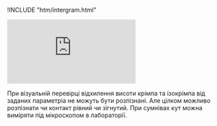 !INCLUDE "htm/intergram.html"

![](https://chart.googleapis.com/chart?chs=180x180&amp;cht=qr&amp;chl=https://pp.vokov.tk/Візуальна-перевірка-накрімпування.html)

При візуальній перевірці відхилення висоти крімпа та ізокрімпа від заданих параметріа не можуть бути розпізнані. Але цілком можливо розпізнати чи контакт рівний чи зігнутий. При сумнівах кут можна виміряти під мікроскопом в лабораторії.